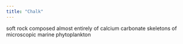 ```yaml
---
title: "Chalk"
---
```

soft rock composed almost entirely of calcium carbonate skeletons of microscopic marine phytoplankton

